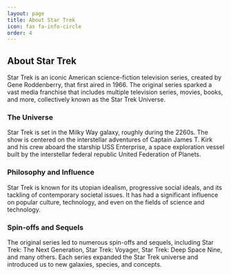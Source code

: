 ```yaml
---
layout: page
title: About Star Trek
icon: fas fa-info-circle
order: 4
---
```


## About Star Trek

Star Trek is an iconic American science-fiction television series, created by Gene Roddenberry, that first aired in 1966. The original series sparked a vast media franchise that includes multiple television series, movies, books, and more, collectively known as the Star Trek Universe.

### The Universe

Star Trek is set in the Milky Way galaxy, roughly during the 2260s. The show is centered on the interstellar adventures of Captain James T. Kirk and his crew aboard the starship USS Enterprise, a space exploration vessel built by the interstellar federal republic United Federation of Planets.

### Philosophy and Influence

Star Trek is known for its utopian idealism, progressive social ideals, and its tackling of contemporary societal issues. It has had a significant influence on popular culture, technology, and even on the fields of science and technology.

### Spin-offs and Sequels

The original series led to numerous spin-offs and sequels, including Star Trek: The Next Generation, Star Trek: Voyager, Star Trek: Deep Space Nine, and many others. Each series expanded the Star Trek universe and introduced us to new galaxies, species, and concepts.

